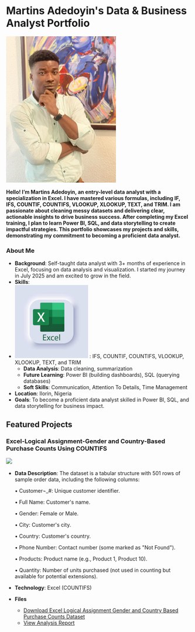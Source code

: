 # Martins Adedoyin's Data & Business Analyst Portfolio

<img src="https://github.com/adedoyinmartins1/Martins-Adedoyin/blob/main/martins%20pix.jpg" alt="Headshot" width="300">

**Hello! I’m Martins Adedoyin, an entry-level data analyst with a specialization in Excel. I have mastered various formulas, including IF, IFS, COUNTIF, COUNTIFS, VLOOKUP, XLOOKUP, TEXT, and TRIM. I am passionate about cleaning messy datasets and delivering clear, actionable insights to drive business success. After completing my Excel training, I plan to learn Power BI, SQL, and data storytelling to create impactful strategies. This portfolio showcases my projects and skills, demonstrating my commitment to becoming a proficient data analyst.**
 
### About Me
- **Background**: Self-taught data analyst with 3+ months of experience in Excel, focusing on data analysis and visualization. I started my journey in July 2025 and am excited to grow in the field.
- **Skills**:
- 
  <img src="https://github.com/adedoyinmartins1/Martins-Adedoyin/blob/main/excel%20logo1.jpg" alt="Headshot" width="200"> : IFS, COUNTIF, COUNTIFS, VLOOKUP, XLOOKUP, TEXT, and TRIM
  - **Data Analysis**: Data cleaning, summarization
  - **Future Learning**: Power BI (building dashboards), SQL (querying databases)
  - **Soft Skills**: Communication, Attention To Details, Time Management
- **Location**: Ilorin, Nigeria
- **Goals**: To become a proficient data analyst skilled in Power BI, SQL, and data storytelling for business impact.

## Featured Projects

### Excel-Logical Assignment-Gender and Country-Based Purchase Counts Using COUNTIFS

<img src="https://github.com/adedoyinmartins1/Excel-Logical-Assignment-Gender-and-Country-Based-Purchase-Counts-Using-COUNTIFS/blob/main/Excel-Logical%20Assignment-Gender%20and%20Country-Based%20Purchase%20Counts%20Using%20COUNTIFS.xlsx" width="250">

- **Data Description**:
  The dataset is a tabular structure with 501 rows of sample order data, including the following columns:

  •	Customer¬_#: Unique customer identifier.

  •	Full Name: Customer's name.

  •	Gender: Female or Male.

  •	City: Customer's city.

  •	Country: Customer's country.

  •	Phone Number: Contact number (some marked as "Not Found").

  •	Products: Product name (e.g., Product 1, Product 10).

  •	Quantity: Number of units purchased (not used in counting but available for potential extensions).
  
- **Technology**: Excel (COUNTIFS)

- **Files** 
  - [Download Excel Logical Assignment Gender and Country Based Purchase Counts Dataset](files/https://1drv.ms/x/c/6d38c81520e0562d/EaxOmb1sOQ1JqAhmiG7s9mcBYxkIFCr976QHXkBNLr-nPg?e=Nk06Mu)
  - [View Analysis Report](files/customer-report.pdf)

